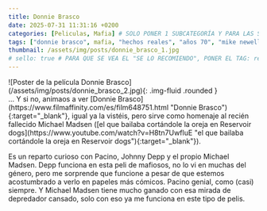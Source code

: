 ```yaml
---
title: Donnie Brasco
date: 2025-07-31 11:31:16 +0200
categories: [Peliculas, Mafia] # SOLO PONER 1 SUBCATEGORÍA Y PARA LAS SERIES PONER UN CARACTER INVISIBLE, COPIALO DE ENTRE LOS PARÉNTESIS (ㅤ), AL FINAL DE LA SUBCATEGORÍA, POR EJEMPLO [Series, "Thrillerㅤ"]
tags: ["donnie brasco", mafia, "hechos reales", "años 70", "mike newell"]
thumbnail: /assets/img/posts/donnie_brasco_1.jpg
# sello: true # PARA QUE SE VEA EL "SE LO RECOMIENDO", PONER EL TAG: recomendada
---
```


<div class="row mb-4">
  <div class="col-md-5" markdown="1">
![Poster de la película Donnie Brasco](/assets/img/posts/donnie_brasco_2.jpg){: .img-fluid .rounded }
  </div>
  <div class="col-md-7" markdown="1">
... Y si no, animaos a ver [Donnie Brasco](https://www.filmaffinity.com/es/film648751.html "Donnie Brasco"){:target="_blank"}, igual ya la vistéis, pero sirve como homenaje al recién fallecido Michael Madsen ([el que bailaba cortándole la oreja en Reservoir dogs](https://www.youtube.com/watch?v=H8tn7UwfIuE "el que bailaba cortándole la oreja en Reservoir dogs"){:target="_blank"}).

Es un reparto curioso con Pacino, Johnny Depp y el propio Michael Madsen. Depp funciona en esta peli de mafiosos, no lo vi en muchas del género, pero me sorprende que funcione a pesar de que estemos acostumbrado a verlo en papeles más cómicos. Pacino genial, como (casi) siempre. Y Michael Madsen tiene mucho ganado con esa mirada de depredador cansado, solo con eso ya me funciona en este tipo de pelis.
  </div>
</div>
